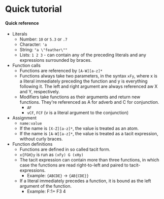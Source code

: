 # Quick tutorial
#### Quick reference
* Literals
  * Number: `10` or `5.3` or `.7`
  * Character: `'a`
  * String: `"a \"feather\""`
  * Lists: `1 2 3` - can contain any of the preceding literals and any expressions surrounded by braces.
* Function calls
  * Functions are referenced by `[A-W][a-z]*`
  * Functions always take two parameters, in the syntax `xFy`, where x is a literal immediately preceding the function and y is everything following it. The left and right argument are always referenced aw X and Y, respectively.
  * Modifiers take functions as their arguments and return new functions. They're referenced as A for adverb and C for conjunction.
    * `AF`
    * `vCF`, `FCF` (v is a literal argument to the conjunction)
* Assignment
  * `name:value`
  * If the name is `[X-Z][a-z]*`, the value is treated as an atom.
  * If the name is `[A-W][a-z]*`, the value is treated as a tacit expression, without curly braces.
* Function definitions
  * Functions are defined in so called tacit form.
  * `x{FGH}y` is run as `(xFy) G (xHy)`
  * The tacit expression can contain more than three functions, in which case the functions are read right-to-left and paired to tacit-expressions.
    * Example: `{ABCDE}` -> `{AB{CDE}}`
  * If a literal immediately precedes a function, it is bound as the left argument of the function.
    * Example:
       F:1+
       F3
    4

